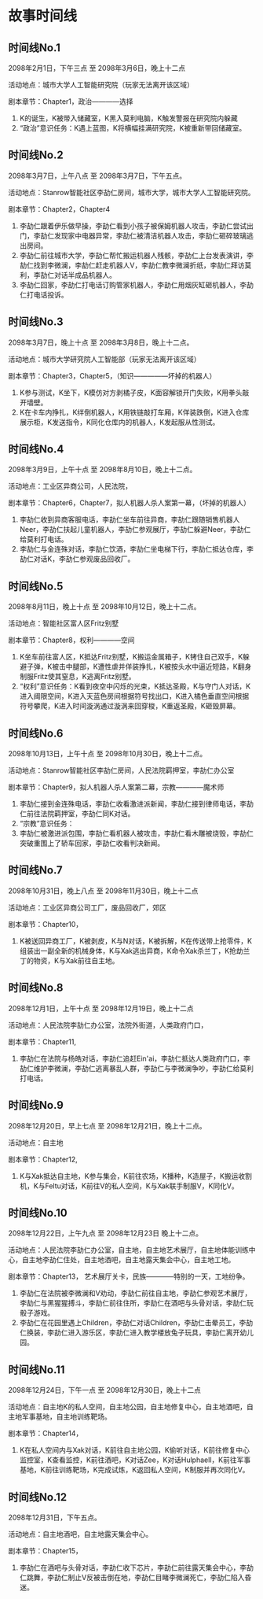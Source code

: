 # 故事时间线

## 时间线No.1 
2098年2月1日，下午三点 至 2098年3月6日，晚上十二点

活动地点：城市大学人工智能研究院（玩家无法离开该区域）

剧本章节：Chapter1，政治————选择

1. K的诞生，K被带入储藏室，K黑入莫利电脑，K触发警报在研究院内躲藏
2. “政治”意识任务：K遇上蓝图，K将横幅挂满研究院，K被重新带回储藏室。


## 时间线No.2 
2098年3月7日，上午八点 至 2098年3月7日，下午五点。

活动地点：Stanrow智能社区李劼仁房间，城市大学，城市大学人工智能研究院。

剧本章节：Chapter2，Chapter4

1. 李劼仁跟着伊乐做早操，李劼仁看到小孩子被保姆机器人攻击，李劼仁尝试出门，李劼仁发现家中电器异常，李劼仁被清洁机器人攻击，李劼仁砸碎玻璃逃出房间。
2. 李劼仁前往城市大学，李劼仁帮忙搬运机器人残骸，李劼仁上台发表演讲，李劼仁找到李微澜，李劼仁赶走机器人V，李劼仁教李微澜折纸，李劼仁拜访莫利，李劼仁对话半成品机器人。
3. 李劼仁回家，李劼仁打电话订购管家机器人，李劼仁用烟灰缸砸机器人，李劼仁打电话投诉。


## 时间线No.3
2098年3月7日，晚上十点 至 2098年3月8日，晚上十二点。

活动地点：城市大学研究院人工智能部（玩家无法离开该区域）

剧本章节：Chapter3，Chapter5，（知识—————坏掉的机器人）

1. K参与测试，K坐下，K模仿对方剥橘子皮，K面容解锁开门失败，K用拳头敲开墙壁。
2. K在卡车内挣扎，K绊倒机器人，K用铁链敲打车厢，K佯装跌倒，K进入仓库展示柜，K发送指令，K同化仓库内的机器人，K发起服从性测试。


## 时间线No.4 
2098年3月9日，上午十点 至 2098年8月10日，晚上十二点。

活动地点：工业区异商公司，人民法院，

剧本章节：Chapter6，Chapter7，拟人机器人杀人案第一幕，（坏掉的机器人）

1. 李劼仁收到异商客服电话，李劼仁坐车前往异商，李劼仁跟随销售机器人Neer，李劼仁扶起儿童机器人，李劼仁参观展厅，李劼仁躲避Neer，李劼仁给莫利打电话。
2. 李劼仁与金连殊对话，李劼仁饮酒，李劼仁坐电梯下行，李劼仁抵达仓库，李劼仁对话K，李劼仁参观废品回收厂。


## 时间线No.5
2098年8月11日，晚上十点 至 2098年10月12日，晚上十二点。

活动地点：智能社区富人区Fritz别墅

剧本章节：Chapter8，权利————空间

1. K坐车前往富人区，K抵达Fritz别墅，K搬运金属箱子，K铐住自己双手，K躲避子弹，K被击中腿部，K遭性虐并佯装挣扎，K被按头水中逼近短路，K翻身制服Fritz使其窒息，K逃离Fritz别墅。
2. “权利”意识任务：K看到夜空中闪烁的光束，K抵达圣殿，K与守门人对话，K进入阈限空间，K进入天蓝色房间根据符号找出口，K进入橘色垂直空间根据符号攀爬，K进入时间漩涡通过漩涡来回穿梭，K重返圣殿，K砸毁屏幕。


## 时间线No.6
2098年10月13日，上午十点 至 2098年10月30日，晚上十二点。

活动地点：Stanrow智能社区李劼仁房间，人民法院羁押室，李劼仁办公室

剧本章节：Chapter9，拟人机器人杀人案第二幕，宗教————魔术师

1. 李劼仁接到金连殊电话，李劼仁收看激进派新闻，李劼仁接到律师电话，李劼仁前往法院羁押室，李劼仁同K对话。
2. “宗教”意识任务：
3. 李劼仁被激进派包围，李劼仁看机器人被攻击，李劼仁看木雕被烧毁，李劼仁突破重围上了轿车回家，李劼仁收看判决新闻。


## 时间线No.7
2098年10月31日，晚上八点 至 2098年11月30日，晚上十二点

活动地点：工业区异商公司工厂，废品回收厂，郊区

剧本章节：Chapter10，

1. K被送回异商工厂，K被剥皮，K与N对话，K被拆解，K在传送带上抢零件，K组装出一副全新的机械身体，K与Xak逃出异商，K命令Xak杀兰丁，K抢劫兰丁的物资，K与Xak前往自主地。


## 时间线No.8
2098年12月1日，上午十点 至 2098年12月19日，晚上十二点

活动地点：人民法院李劼仁办公室，法院外街道，人类政府门口，

剧本章节：Chapter11, 

1. 李劼仁在法院与杨皓对话，李劼仁追赶Ein'ai，李劼仁抵达人类政府门口，李劼仁维护李微澜，李劼仁逃离暴乱人群，李劼仁与李微澜争吵，李劼仁给莫利打电话。


## 时间线No.9
2098年12月20日，早上七点 至 2098年12月21日，晚上十二点。

活动地点：自主地

剧本章节：Chapter12, 

1. K与Xak抵达自主地，K参与集会，K前往农场，K播种，K造屋子，K搬运收割机，K与Feltu对话，K前往V的私人空间，K与Xak联手制服V，K同化V。


## 时间线No.10
2098年12月22日，上午九点 至 2098年12月23日 晚上十二点。

活动地点：人民法院李劼仁办公室，自主地，自主地艺术展厅，自主地体能训练中心，自主地李劼仁住处，自主地酒吧，自主地露天集会中心，自主地工地。

剧本章节：Chapter13， 艺术展厅关卡，民族————特别的一天，工地纷争。

1. 李劼仁在法院被李微澜和V劝动，李劼仁前往自主地，李劼仁参观艺术展厅，李劼仁与黑猩猩搏斗，李劼仁前往住所，李劼仁在酒吧与头骨对话，李劼仁玩骰子游戏。
2. 李劼仁在花园里遇上Children，李劼仁对话Children，李劼仁击晕员工，李劼仁换装，李劼仁进入游乐区，李劼仁进入教学楼放兔子玩具，李劼仁离开幼儿园。


## 时间线No.11
2098年12月24日，下午一点 至 2098年12月30日，晚上十二点

活动地点：自主地K的私人空间，自主地公园，自主地修复中心，自主地酒吧，自主地军事基地，自主地训练靶场。

剧本章节：Chapter14，

1. K在私人空间内与Xak对话，K前往自主地公园，K偷听对话，K前往修复中心监控室，K查看监控，K前往酒吧，K对话Zee，K对话Hulphaell，K前往军事基地，K前往训练靶场，K完成试炼，K返回私人空间，K制服并再次同化V。


## 时间线No.12
2098年12月31日，下午五点。

活动地点：自主地酒吧，自主地露天集会中心。

剧本章节：Chapter15，

1. 李劼仁在酒吧与头骨对话，李劼仁收下芯片，李劼仁前往露天集会中心，李劼仁跳舞，李劼仁制止V反被击倒在地，李劼仁目睹李微澜死亡，李劼仁陷入昏迷。